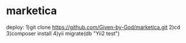 # marketica
deploy:
1)git clone https://github.com/Given-by-God/marketica.git
2)cd 
3)composer install
4)yii migrate(db "Yii2 test")
